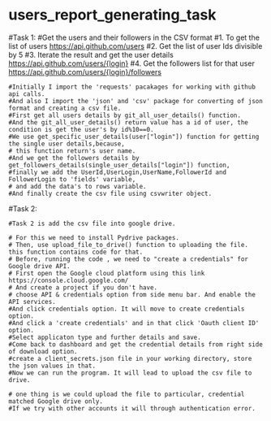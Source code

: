 # users_report_generating_task

#Task 1:
    #Get the users and their followers in the CSV format
    #1. To get the list of users https://api.github.com/users
    #2. Get the list of user Ids divisible by 5
    #3. Iterate the result and get the user details https://api.github.com/users/{login}
    #4. Get the followers list for that user https://api.github.com/users/{login}/followers
    
    #Initially I import the 'requests' pacakages for working with github api calls.
    #And also I import the 'json' and 'csv' package for converting of json format and creating a csv file.
    #First get all users details by git_all_user_details() function.
    #And the git_all_user_details() return value has a id of user, the condition is get the user's by id%10==0.
    #We use get_specific_user_details(user["login"]) function for getting the single user details,because,
    # this function return's user name.
    #And we get the followers details by get_followers_details(single_user_details["login"]) function,
    #finally we add the UserId,UserLogin,UserName,FollowerId and FollowerLogin to 'fields' variable,
    # and add the data's to rows variable.
    #And finally create the csv file using csvwriter object.
    
#Task 2:

    #Task 2 is add the csv file into google drive.
    
    # For this we need to install Pydrive packages.
    # Then, use upload_file_to_drive() function to uploading the file. this function contains code for that.
    # Before, running the code , we need to "create a credentials" for Google drive API.
    # First open the Google cloud platform using this link https://console.cloud.google.com/
    # And create a project if you don't have. 
    # choose API & credentials option from side menu bar. And enable the API services.
    #And click credentials option. It will move to create credentials option.
    #And click a 'create credentials' and in that click 'Oauth client ID' option.
    #Select applicaton type and further details and save.
    #Come back to dashboard and get the credential details from right side of download option.
    #create a client_secrets.json file in your working directory, store the json values in that.
    #Now we can run the program. It will lead to upload the csv file to drive.
    
    # one thing is we could upload the file to particular, credential matched Google drive only.
    #If we try with other accounts it will through authentication error.